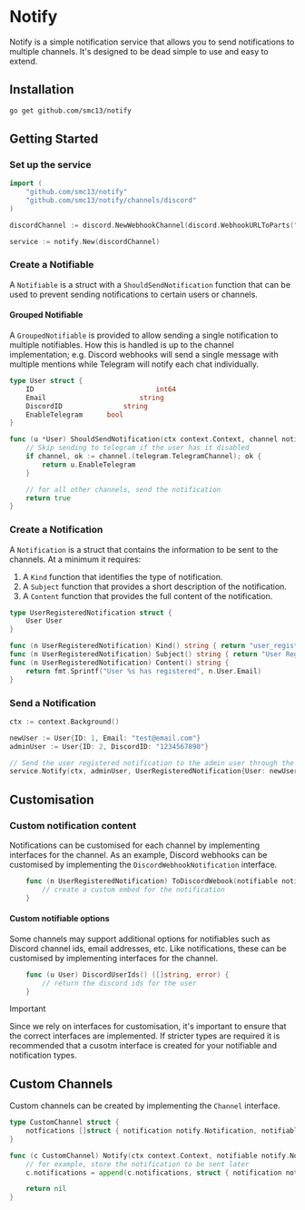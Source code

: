 # Notify

Notify is a simple notification service that allows you to send notifications to multiple channels.
It's designed to be dead simple to use and easy to extend.

## Installation
```bash
go get github.com/smc13/notify
```

## Getting Started

### Set up the service
```go
import (
	"github.com/smc13/notify"
	"github.com/smc13/notify/channels/discord"
)

discordChannel := discord.NewWebhookChannel(discord.WebhookURLToParts("https://discord.com/api/webhooks/1234567890/ABCDEFGHIJKLMN"))

service := notify.New(discordChannel)
```

### Create a Notifiable
A `Notifiable` is a struct with a `ShouldSendNotification` function that can be used to prevent sending notifications to certain users or channels.

#### Grouped Notifiable
A `GroupedNotifiable` is provided to allow sending a single notification to multiple notifiables.
How this is handled is up to the channel implementation; e.g. Discord webhooks will send a single message with multiple mentions
while Telegram will notify each chat individually.

```go
type User struct {
	ID 								int64
	Email 						string
	DiscordID 				string
	EnableTelegram 		bool
}

func (u *User) ShouldSendNotification(ctx context.Context, channel notify.Channel, notif notify.Notification) bool {
	// Skip sending to telegram if the user has it disabled
	if channel, ok := channel.(telegram.TelegramChannel); ok {
		return u.EnableTelegram
	}

	// for all other channels, send the notification
	return true
}
```

### Create a Notification
A `Notification` is a struct that contains the information to be sent to the channels.
At a minimum it requires:
1. A `Kind` function that identifies the type of notification.
2. A `Subject` function that provides a short description of the notification.
3. A `Content` function that provides the full content of the notification.

```go
type UserRegisteredNotification struct {
	User User
}

func (n UserRegisteredNotification) Kind() string { return "user_registered" }
func (n UserRegisteredNotification) Subject() string { return "User Registered" }
func (n UserRegisteredNotification) Content() string {
	return fmt.Sprintf("User %s has registered", n.User.Email)
}
```

### Send a Notification
```go
ctx := context.Background()

newUser := User{ID: 1, Email: "test@email.com"}
adminUser := User{ID: 2, DiscordID: "1234567890"}

// Send the user registered notification to the admin user through the discord channel we set up earlier
service.Notify(ctx, adminUser, UserRegisteredNotification{User: newUser})
```

## Customisation

### Custom notification content
Notifications can be customised for each channel by implementing interfaces for the channel.
As an example, Discord webhooks can be customised by implementing the `DiscordWebhookNotification` interface.

```go
	func (n UserRegisteredNotification) ToDiscordWebook(notifiable notify.Notifiable) (*discordgo.WebhookEmbed, error) {
		// create a custom embed for the notification
	}
```

#### Custom notifiable options
Some channels may support additional options for notifiables such as Discord channel ids, email addresses, etc.
Like notifications, these can be customised by implementing interfaces for the channel.
```go
	func (u User) DiscordUserIds() ([]string, error) {
		// return the discord ids for the user
	}
```

> [!IMPORTANT]
> Since we rely on interfaces for customisation, it's important to ensure that the correct interfaces are implemented.
> If stricter types are required it is recommended that a cusotm interface is created for your notifiable and notification types.

## Custom Channels
Custom channels can be created by implementing the `Channel` interface.

```go
type CustomChannel struct {
	notfications []struct { notification notify.Notification, notifiable notify.Notifiable }
}

func (c CustomChannel) Notify(ctx context.Context, notifiable notify.Notifiable, notification notify.Notification) error {
	// for example, store the notification to be sent later
	c.notifications = append(c.notifications, struct { notification notify.Notification, notifiable notify.Notifiable }{notification, notifiable})

	return nil
}
```
